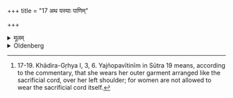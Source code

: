 +++
title = "17 अथ यस्याः पाणिम्"

+++

<details><summary>मूलम्</summary>

अथ यस्याः पाणिं ग्रहीष्यन्भवति सशिरस्का साप्लुता भवति १७
</details>

<details><summary>Oldenberg</summary>

17. [^8]  Now (the girl) whose hand he is going to seize, has been washed, (her whole body) including her head.


[^8]:  17-19. Khādira-Gṛhya I, 3, 6. Yajñopavītinīm in Sūtra 19 means, according to the commentary, that she wears her outer garment arranged like the sacrificial cord, over her left shoulder; for women are not allowed to wear the sacrificial cord itself.
</details>
